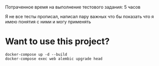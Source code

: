 Потраченное время на выполнение тестового задания: 5 часов

Я не все тесты прописал, написал пару важных что бы показать что я имею понятия с ними и могу применять

# Want to use this project?


``` 
docker-compose up -d --build
docker-compose exec web alembic upgrade head
```
